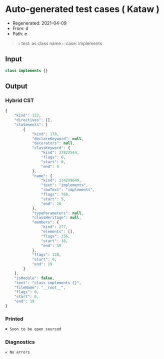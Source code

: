 # Auto-generated test cases ( Kataw )
- Regenerated: 2021-04-09
- From: d
- Path: e
> :: test: as class name
> :: case: implements
## Input

`````js
class implements {}
`````

## Output

### Hybrid CST

```javascript
{
    "kind": 122,
    "directives": [],
    "statements": [
        {
            "kind": 178,
            "declareKeyword": null,
            "decorators": null,
            "classKeyword": {
                "kind": 37822544,
                "flags": 0,
                "start": 0,
                "end": 5
            },
            "name": {
                "kind": 134299649,
                "text": "implements",
                "rawText": "implements",
                "flags": 768,
                "start": 5,
                "end": 16
            },
            "typeParameters": null,
            "classHeritage": null,
            "members": {
                "kind": 277,
                "elements": [],
                "flags": 256,
                "start": 18,
                "end": 19
            },
            "flags": 128,
            "start": 0,
            "end": 19
        }
    ],
    "isModule": false,
    "text": "class implements {}",
    "fileName": "__root__",
    "flags": 0,
    "start": 0,
    "end": 19
}
```

### Printed

```javascript
✖ Soon to be open sourced
```

### Diagnostics

```javascript
✔ No errors
```

